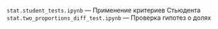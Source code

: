 `stat.student_tests.ipynb` — Применение критериев Стьюдента
`stat.two_proportions_diff_test.ipynb` — Проверка гипотез о долях